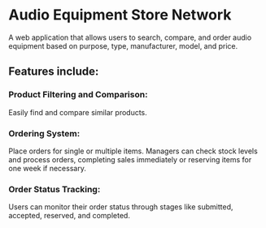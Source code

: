 # Audio Equipment Store Network

A web application that allows users to search, compare, and order audio equipment based on purpose, type, manufacturer, model, and price. 

## Features include:
### Product Filtering and Comparison: 
Easily find and compare similar products.

### Ordering System: 
Place orders for single or multiple items. 
Managers can check stock levels and process orders, completing sales immediately or reserving items for one week if necessary.

### Order Status Tracking: 
Users can monitor their order status through stages like submitted, accepted, reserved, and completed.

